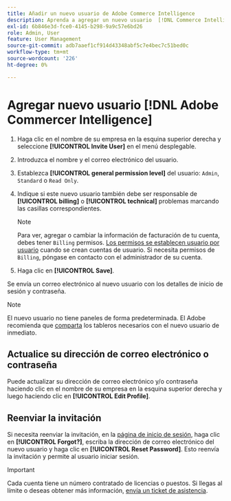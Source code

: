 ```yaml
---
title: Añadir un nuevo usuario de Adobe Commerce Intelligence
description: Aprenda a agregar un nuevo usuario  [!DNL Commerce Intelligence] y a actualizar su nombre de usuario o contraseña.
exl-id: 6b846e3d-fce0-4145-b298-9a9c57e6bd26
role: Admin, User
feature: User Management
source-git-commit: adb7aaef1cf914d43348abf5c7e4bec7c51bed0c
workflow-type: tm+mt
source-wordcount: '226'
ht-degree: 0%

---
```


# Agregar nuevo usuario [!DNL Adobe Commercer Intelligence]

1. Haga clic en el nombre de su empresa en la esquina superior derecha y seleccione **[!UICONTROL Invite User]** en el menú desplegable.
1. Introduzca el nombre y el correo electrónico del usuario.
1. Establezca **[!UICONTROL general permission level]** del usuario: `Admin`, `Standard` o `Read Only`.
1. Indique si este nuevo usuario también debe ser responsable de **[!UICONTROL billing]** o **[!UICONTROL technical]** problemas marcando las casillas correspondientes.

   >[!NOTE]
   >
   >Para ver, agregar o cambiar la información de facturación de tu cuenta, debes tener `Billing` permisos. [Los permisos se establecen usuario por usuario](../../administrator/user-management/user-management.md) cuando se crean cuentas de usuario. Si necesita permisos de `Billing`, póngase en contacto con el administrador de su cuenta.

1. Haga clic en **[!UICONTROL Save]**.

Se envía un correo electrónico al nuevo usuario con los detalles de inicio de sesión y contraseña.

>[!NOTE]
>
>El nuevo usuario no tiene paneles de forma predeterminada. El Adobe recomienda que [comparta](../../data-user/dashboards/share-dashboard-with-users.md) los tableros necesarios con el nuevo usuario de inmediato.

## Actualice su dirección de correo electrónico o contraseña

Puede actualizar su dirección de correo electrónico y/o contraseña haciendo clic en el nombre de su empresa en la esquina superior derecha y luego haciendo clic en **[!UICONTROL Edit Profile]**.

## Reenviar la invitación

Si necesita reenviar la invitación, en la [página de inicio de sesión](https://dashboard.rjmetrics.com/v2/session/create), haga clic en **[!UICONTROL Forgot?]**, escriba la dirección de correo electrónico del nuevo usuario y haga clic en **[!UICONTROL Reset Password]**. Esto reenvía la invitación y permite al usuario iniciar sesión.

>[!IMPORTANT]
>
>Cada cuenta tiene un número contratado de licencias o puestos. Si llegas al límite o deseas obtener más información, [envía un ticket de asistencia](https://experienceleague.adobe.com/docs/commerce-knowledge-base/kb/troubleshooting/miscellaneous/mbi-service-policies.html?lang=es).
